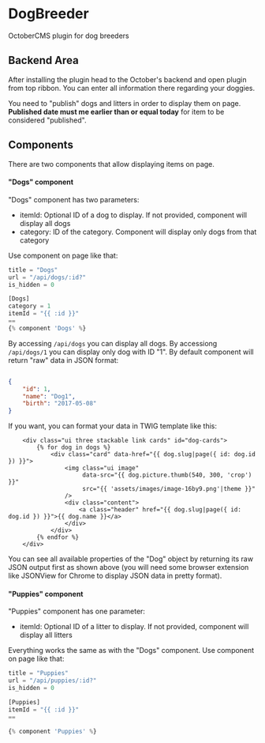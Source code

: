 # DogBreeder
OctoberCMS plugin for dog breeders

## Backend Area
After installing the plugin head to the October's backend and open plugin from top ribbon. You can enter all information there regarding your doggies.

You need to "publish" dogs and litters in order to display them on page. **Published date must me earlier than or equal today** for item to be considered "published".

## Components
There are two components that allow displaying items on page.

#### "Dogs" component
"Dogs" component has two parameters:
* itemId: Optional ID of a dog to display. If not provided, component will display all dogs
* category: ID of the category. Component will display only dogs from that category

Use component on page like that:
```php
title = "Dogs"
url = "/api/dogs/:id?"
is_hidden = 0

[Dogs]
category = 1
itemId = "{{ :id }}"
==
{% component 'Dogs' %}
```

By accessing `/api/dogs` you can display all dogs. By accessiong `/api/dogs/1` you can display only dog with ID "1". By default component will return "raw" data in JSON format:
```json

{
    "id": 1,
    "name": "Dog1",
    "birth": "2017-05-08"
}
```

If you want, you can format your data in TWIG template like this:

```twig
    <div class="ui three stackable link cards" id="dog-cards">
        {% for dog in dogs %}
            <div class="card" data-href="{{ dog.slug|page({ id: dog.id }) }}">
                <img class="ui image"
                     data-src="{{ dog.picture.thumb(540, 300, 'crop') }}"
                     src="{{ 'assets/images/image-16by9.png'|theme }}"
                />
                <div class="content">
                    <a class="header" href="{{ dog.slug|page({ id: dog.id }) }}">{{ dog.name }}</a>
                </div>
            </div>
        {% endfor %}
    </div>
```

You can see all available properties of the "Dog" object by returning its raw JSON output first as shown above (you will need some browser extension like JSONView for Chrome to display JSON data in pretty format).


#### "Puppies" component
"Puppies" component has one parameter:
* itemId: Optional ID of a litter to display. If not provided, component will display all litters

Everything works the same as with the "Dogs" component. Use component on page like that:
```php
title = "Puppies"
url = "/api/puppies/:id?"
is_hidden = 0

[Puppies]
itemId = "{{ :id }}"
==

{% component 'Puppies' %}

```